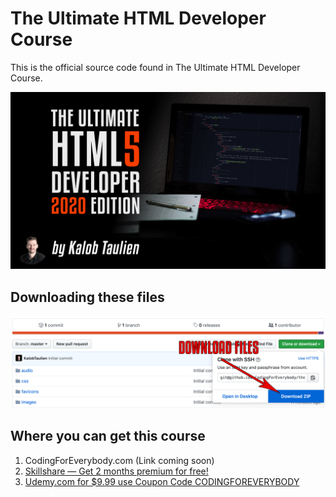 # The Ultimate HTML Developer Course
This is the official source code found in The Ultimate HTML Developer Course. 

![](readme_images/cover_image.png)

## Downloading these files 

![](readme_images/download.png)

## Where you can get this course

1. CodingForEverybody.com (Link coming soon)
2. [Skillshare — Get 2 months premium for free!](https://skl.sh/2YVLixe)
3. [Udemy.com for $9.99 use Coupon Code CODINGFOREVERYBODY](https://www.udemy.com/the-ultimate-html-developer/?couponCode=CODINGFOREVERYBODY)
